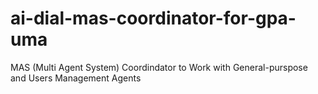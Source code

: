 # ai-dial-mas-coordinator-for-gpa-uma
MAS (Multi Agent System) Coordindator to Work with General-purspose and Users Management Agents
